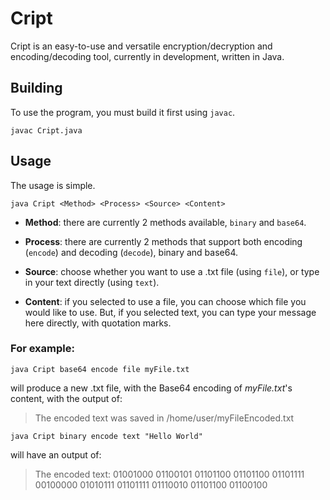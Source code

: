 # Cript
Cript is an easy-to-use and versatile encryption/decryption and encoding/decoding tool, currently in development, written in Java.

## Building
To use the program, you must build it first using `javac`.

`javac Cript.java`

## Usage
The usage is simple.

`java Cript <Method> <Process> <Source> <Content>`

- **Method**: there are currently 2 methods available, `binary` and `base64`.

- **Process**: there are currently 2 methods that support both encoding (`encode`) and decoding (`decode`), binary and base64.

- **Source**: choose whether you want to use a .txt file (using `file`), or type in your text directly (using `text`).

- **Content**: if you selected to use a file, you can choose which file you would like to use. But, if you selected text, you can type your message here directly, with quotation marks.


### For example:

`java Cript base64 encode file myFile.txt` 

will produce a new .txt file, with the Base64 encoding of *myFile.txt*'s content, with the output of:

>The encoded text was saved in /home/user/myFileEncoded.txt


`java Cript binary encode text "Hello World"`

will have an output of:

>The encoded text: 01001000 01100101 01101100 01101100 01101111 00100000 01010111 01101111 01110010 01101100 01100100
